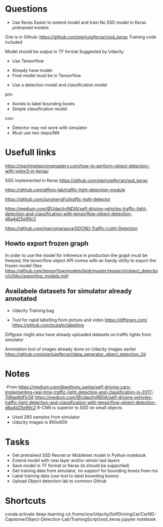 # Questions
* Use Keras
Easier to extend model and train
No SSD  model in Keras pretrained models

One is in Github: https://github.com/pierluigiferrari/ssd_keras
Training code included

Model should be output in TF format
Suggested by Udacity
* Use Tensorflow
- Already have model
- Final model must be in Tensorflow
* Use a detection model and classification model

pro:
- Avoids to label bounding boxes
- Simple classification model

con:
- Detector may not work with simulator
- Must use two steps/NN


# Usefull links
https://machinelearningmastery.com/how-to-perform-object-detection-with-yolov3-in-keras/

SSD implemented in Keras
https://github.com/pierluigiferrari/ssd_keras  

https://github.com/affinis-lab/traffic-light-detection-module

https://github.com/JunshengFu/traffic-light-detector

https://medium.com/@UdacityINDIA/self-driving-vehicles-traffic-light-detection-and-classification-with-tensorflow-object-detection-d6a4d25e99c2

https://github.com/marcomarasca/SDCND-Traffic-Light-Detection

## Howto export frozen graph
In order to use the model for inference in production the graph must be freezed, the tensorflow object API comes with an handy utility to export the frozen model (See https://github.com/tensorflow/models/blob/master/research/object_detection/g3doc/exporting_models.md):


## Availabele datasets for simulator already annotated
- Udacity Training bag

- Tool for rapid labelling from picture and video 
https://diffgram.com/
https://github.com/tzutalin/labelImg

Diffgram might also have already uploaded datasets on traffic lights from simulator

Annotation tool of images already done on Udacity images earlier
https://github.com/pierluigiferrari/data_generator_object_detection_2d

# Notes
-From https://medium.com/@anthony_sarkis/self-driving-cars-implementing-real-time-traffic-light-detection-and-classification-in-2017-7d9ae8df1c58
https://medium.com/@UdacityINDIA/self-driving-vehicles-traffic-light-detection-and-classification-with-tensorflow-object-detection-d6a4d25e99c2
R-CNN is superior to SSD on small objects
- Used 260 samples from simulator
- Udacity images is 800x600



# Tasks
* Get pretrained SSD Resnet or Mobilenet model in Python notebook
* Extend model with new layer and/or retrain last layers
* Save model in TF format or Keras (is should be supported)
* Get training data from simulator, no support for bounding boxes from ros
* Label training data (use tool to label bounding boxes)
* Upload Object detection lab to common Github


# Shortcuts
conda activate deep-learning
cd /home/sra/Udacity/SelfDrivingCar/CarND-Capstone/Object-Detection-Lab/TrainingScript/ssd_keras
jupyter notebook
 
